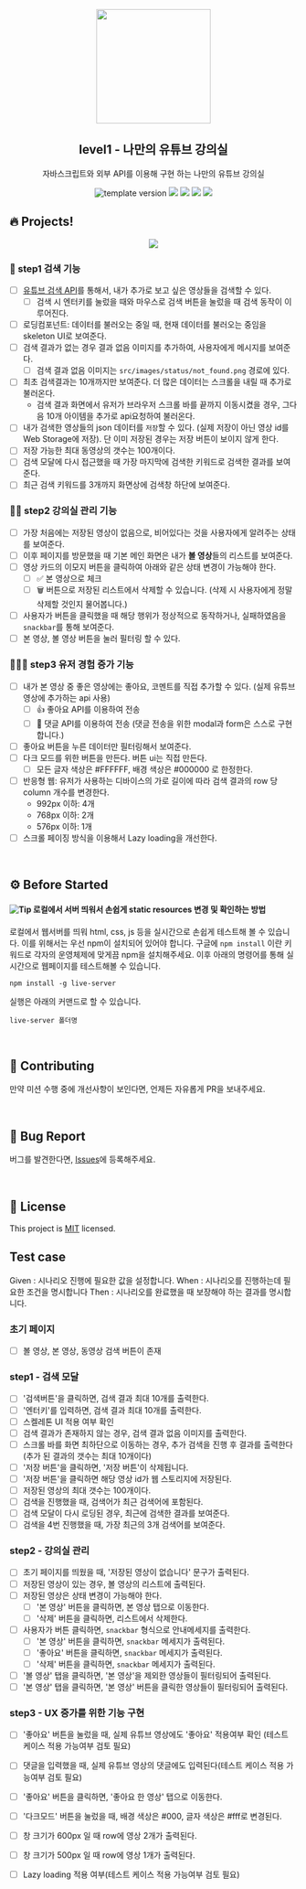 <p align="middle" >
  <img width="200px;" src="./src/images/readme/laptop_with_youtube_logo.png"/>
</p>
<h2 align="middle">level1 - 나만의 유튜브 강의실</h2>
<p align="middle">자바스크립트와 외부 API를 이용해 구현 하는 나만의 유튜브 강의실</p>
<p align="middle">
  <img src="https://img.shields.io/badge/version-1.0.0-blue?style=flat-square" alt="template version"/>
  <img src="https://img.shields.io/badge/language-html-red.svg?style=flat-square"/>
  <img src="https://img.shields.io/badge/language-css-blue.svg?style=flat-square"/>
  <img src="https://img.shields.io/badge/language-js-yellow.svg?style=flat-square"/>
  <img src="https://img.shields.io/badge/license-MIT-brightgreen.svg?style=flat-square"/>
</p>

## 🔥 Projects!

<p align="middle">
  <img src="./src/images/readme/youtube_classroom_preview.png">
</p>

### 🎯 step1 검색 기능

- [ ] [유튜브 검색 API](https://developers.google.com/youtube/v3/getting-started?hl=ko)를 통해서, 내가 추가로 보고 싶은 영상들을 검색할 수 있다.
  - [ ] 검색 시 엔터키를 눌렀을 때와 마우스로 검색 버튼을 눌렀을 때 검색 동작이 이루어진다.
- [ ] 로딩컴포넌트: 데이터를 불러오는 중일 때, 현재 데이터를 불러오는 중임을 skeleton UI로 보여준다.
- [ ] 검색 결과가 없는 경우 결과 없음 이미지를 추가하여, 사용자에게 메시지를 보여준다.
  - [ ] 검색 결과 없음 이미지는 `src/images/status/not_found.png` 경로에 있다.
- [ ] 최초 검색결과는 10개까지만 보여준다. 더 많은 데이터는 스크롤을 내릴 때 추가로 불러온다.
  - 검색 결과 화면에서 유저가 브라우저 스크롤 바를 끝까지 이동시켰을 경우, 그다음 10개 아이템을 추가로 api요청하여 불러온다.
- [ ] 내가 검색한 영상들의 json 데이터를 `저장`할 수 있다. (실제 저장이 아닌 영상 id를 Web Storage에 저장). 단 이미 저장된 경우는 저장 버튼이 보이지 않게 한다.
- [ ] 저장 가능한 최대 동영상의 갯수는 100개이다.
- [ ] 검색 모달에 다시 접근했을 때 가장 마지막에 검색한 키워드로 검색한 결과를 보여준다.
- [ ] 최근 검색 키워드를 3개까지 화면상에 검색창 하단에 보여준다.

### 🎯🎯 step2 강의실 관리 기능

- [ ] 가장 처음에는 저장된 영상이 없음으로, 비어있다는 것을 사용자에게 알려주는 상태를 보여준다.
- [ ] 이후 페이지를 방문했을 때 기본 메인 화면은 내가 **볼 영상**들의 리스트를 보여준다.
- [ ] 영상 카드의 이모지 버튼을 클릭하여 아래와 같은 상태 변경이 가능해야 한다.
  - [ ] ✅ 본 영상으로 체크
  - [ ] 🗑️ 버튼으로 저장된 리스트에서 삭제할 수 있습니다. (삭제 시 사용자에게 정말 삭제할 것인지 물어봅니다.)
- [ ] 사용자가 버튼을 클릭했을 때 해당 행위가 정상적으로 동작하거나, 실패하였음을 `snackbar`를 통해 보여준다.
- [ ] 본 영상, 볼 영상 버튼을 눌러 필터링 할 수 있다.

### 🎯🎯🎯 step3 유저 경험 증가 기능

- [ ] 내가 본 영상 중 좋은 영상에는 좋아요, 코멘트를 직접 추가할 수 있다. (실제 유튜브 영상에 추가하는 api 사용)
  - [ ] 👍 좋아요 API를 이용하여 전송
  - [ ] 💬 댓글 API를 이용하여 전송 (댓글 전송을 위한 modal과 form은 스스로 구현합니다.)
- [ ] 좋아요 버튼을 누른 데이터만 필터링해서 보여준다.
- [ ] 다크 모드를 위한 버튼을 만든다. 버튼 ui는 직접 만든다.
  - [ ] 모든 글자 색상은 #FFFFFF, 배경 색상은 #000000 로 한정한다.
- [ ] 반응형 웹: 유저가 사용하는 디바이스의 가로 길이에 따라 검색 결과의 row 당 column 개수를 변경한다.
  - 992px 이하: 4개
  - 768px 이하: 2개
  - 576px 이하: 1개
- [ ] 스크롤 페이징 방식을 이용해서 Lazy loading을 개선한다.

<br>

## ⚙️ Before Started

#### <img alt="Tip" src="https://img.shields.io/static/v1.svg?label=&message=Tip&style=flat-square&color=673ab8"> 로컬에서 서버 띄워서 손쉽게 static resources 변경 및 확인하는 방법

로컬에서 웹서버를 띄워 html, css, js 등을 실시간으로 손쉽게 테스트해 볼 수 있습니다. 이를 위해서는 우선 npm이 설치되어 있어야 합니다. 구글에 `npm install` 이란 키워드로 각자의 운영체제에 맞게끔 npm을 설치해주세요. 이후 아래의 명령어를 통해 실시간으로 웹페이지를 테스트해볼 수 있습니다.

```
npm install -g live-server
```

실행은 아래의 커맨드로 할 수 있습니다.

```
live-server 폴더명
```

<br>

## 👏 Contributing

만약 미션 수행 중에 개선사항이 보인다면, 언제든 자유롭게 PR을 보내주세요.

<br>

## 🐞 Bug Report

버그를 발견한다면, [Issues](https://github.com/woowacourse/javascript-youtube-classroom/issues)에 등록해주세요.

<br>

## 📝 License

This project is [MIT](https://github.com/woowacourse/javascript-youtube-classroom/blob/main/LICENSE) licensed.

## Test case
Given : 시나리오 진행에 필요한 값을 설정합니다.
When : 시나리오를 진행하는데 필요한 조건을 명시합니다
Then : 시나리오를 완료했을 때 보장해야 하는 결과를 명시합니다.

### 초기 페이지
- [ ] 볼 영상, 본 영상, 동영상 검색 버튼이 존재

### step1 - 검색 모달
- [ ] '검색버튼'을 클릭하면, 검색 결과 최대 10개를 출력한다.
- [ ] '엔터키'를 입력하면, 검색 결과 최대 10개를 출력한다.
- [ ] 스켈레톤 UI 적용 여부 확인
- [ ] 검색 결과가 존재하지 않는 경우, 검색 결과 없음 이미지를 출력한다.
- [ ] 스크롤 바를 화면 최하단으로 이동하는 경우, 추가 검색을 진행 후 결과를 출력한다 (추가 된 결과의 갯수는 최대 10개이다)
- [ ] '저장 버튼'을 클릭하면, '저장 버튼'이 삭제됩니다.
- [ ] '저장 버튼'을 클릭하면 해당 영상 id가 웹 스토리지에 저장된다.
- [ ] 저장된 영상의 최대 갯수는 100개이다.
- [ ] 검색을 진행했을 때, 검색어가 최근 검색어에 포함된다.
- [ ] 검색 모달이 다시 로딩된 경우, 최근에 검색한 결과를 보여준다.
- [ ] 검색을 4번 진행했을 때, 가장 최근의 3개 검색어를 보여준다.

### step2 - 강의실 관리
- [ ] 초기 페이지를 띄웠을 때, '저장된 영상이 없습니다' 문구가 출력된다.
- [ ] 저장된 영상이 있는 경우, 볼 영상의 리스트에 출력된다.
- [ ] 저장된 영상은 상태 변경이 가능해야 한다.
  - [ ] '본 영상' 버튼을 클릭하면, 본 영상 탭으로 이동한다.
  - [ ] '삭제' 버튼을 클릭하면, 리스트에서 삭제한다.
- [ ] 사용자가 버튼 클릭하면, `snackbar` 형식으로 안내메세지를 출력한다.
  - [ ] '본 영상' 버튼을 클릭하면, `snackbar` 메세지가 출력된다.
  - [ ] '좋아요' 버튼을 클릭하면, `snackbar` 메세지가 출력된다.
  - [ ] '삭제' 버튼을 클릭하면, `snackbar` 메세지가 출력된다.
- [ ] '볼 영상' 탭을 클릭하면, '본 영상'을 제외한 영상들이 필터링되어 출력된다.
- [ ] '본 영상' 탭을 클릭하면, '본 영상' 버튼을 클릭한 영상들이 필터링되어 출력된다.

### step3 - UX 증가를 위한 기능 구현
- [ ] '좋아요' 버튼을 눌렀을 때, 실제 유튜브 영상에도 '좋아요' 적용여부 확인 (테스트 케이스 적용 가능여부 검토 필요)
- [ ] 댓글을 입력했을 때, 실제 유튜브 영상의 댓글에도 입력된다(테스트 케이스 적용 가능여부 검토 필요)

- [ ] '좋아요' 버튼을 클릭하면, '좋아요 한 영상' 탭으로 이동한다.
- [ ] '다크모드' 버튼을 눌렀을 때, 배경 색상은 #000, 글자 색상은 #fff로 변경된다.
- [ ] 창 크기가 600px 일 때 row에 영상 2개가 출력된다.
- [ ] 창 크기가 500px 일 때 row에 영상 1개가 출력된다.
- [ ] Lazy loading 적용 여부(테스트 케이스 적용 가능여부 검토 필요)